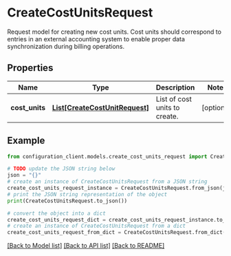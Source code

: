 # CreateCostUnitsRequest

Request model for creating new cost units.  Cost units should correspond to entries in an external accounting system  to enable proper data synchronization during billing operations.

## Properties

Name | Type | Description | Notes
------------ | ------------- | ------------- | -------------
**cost_units** | [**List[CreateCostUnitRequest]**](CreateCostUnitRequest.md) | List of cost units to create. | [optional] 

## Example

```python
from configuration_client.models.create_cost_units_request import CreateCostUnitsRequest

# TODO update the JSON string below
json = "{}"
# create an instance of CreateCostUnitsRequest from a JSON string
create_cost_units_request_instance = CreateCostUnitsRequest.from_json(json)
# print the JSON string representation of the object
print(CreateCostUnitsRequest.to_json())

# convert the object into a dict
create_cost_units_request_dict = create_cost_units_request_instance.to_dict()
# create an instance of CreateCostUnitsRequest from a dict
create_cost_units_request_from_dict = CreateCostUnitsRequest.from_dict(create_cost_units_request_dict)
```
[[Back to Model list]](../README.md#documentation-for-models) [[Back to API list]](../README.md#documentation-for-api-endpoints) [[Back to README]](../README.md)


